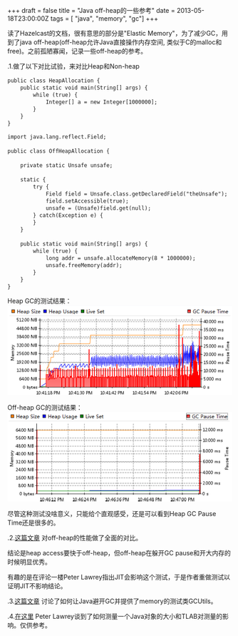 +++
draft = false
title = "Java off-heap的一些参考"
date = 2013-05-18T23:00:00Z
tags = [ "java", "memory", "gc"]
+++

读了Hazelcast的文档，很有意思的部分是"Elastic Memory"，为了减少GC，用到了java off-heap(off-heap允许Java直接操作内存空间, 类似于C的malloc和free)。之前孤陋寡闻，记录一些off-heap的参考。

.1.做了以下对比试验，来对比Heap和Non-heap

```
public class HeapAllocation {
    public static void main(String[] args) {
        while (true) {
            Integer[] a = new Integer[1000000];
        }
    }
}
```

```
import java.lang.reflect.Field;

public class OffHeapAllocation {

    private static Unsafe unsafe;

    static {
        try {
            Field field = Unsafe.class.getDeclaredField("theUnsafe");
            field.setAccessible(true);
            unsafe = (Unsafe)field.get(null);
        } catch(Exception e) {
        }
    }

    public static void main(String[] args) {
        while (true) {
            long addr = unsafe.allocateMemory(8 * 1000000);
            unsafe.freeMemory(addr);
        }
    }
}
```

Heap GC的测试结果：
![Heap GC的测试结果](../../blog-img/2013-05-18-java-offheap-memory-0.png "Heap GC的测试结果")

Off-heap GC的测试结果：
![Off-heap GC的测试结果](../../blog-img/2013-05-18-java-offheap-memory-1.png "Off-heap GC的测试结果")

尽管这种测试没啥意义，只能给个直观感受，还是可以看到Heap GC Pause Time还是很多的。

.2.[这篇文章](http://mentablog.soliveirajr.com/2012/11/which-one-is-faster-java-heap-or-native-memory) 对off-heap的性能做了全面的对比。

结论是heap access要快于off-heap，但off-heap在躲开GC pause和开大内存的时候明显优秀。

有趣的是在评论一楼Peter Lawrey指出JIT会影响这个测试，于是作者重做测试以证明JIT不影响结论。

.3.[这篇文章](http://mentablog.soliveirajr.com/2012/11/real-time-java-programming-without-gc) 讨论了如何让Java避开GC并提供了memory的测试类GCUtils。

.4.[在这里](http://stackoverflow.com/questions/12246533/where-to-find-the-evidence-of-how-to-calculate-the-size-of-a-java-object) Peter Lawrey谈到了如何测量一个Java对象的大小和TLAB对测量的影响。仅供参考。